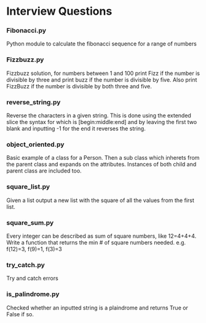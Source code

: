 # Interview Questions

### Fibonacci.py

Python module to calculate the fibonacci sequence for a range of numbers

### Fizzbuzz.py

Fizzbuzz solution, for numbers between 1 and 100 print Fizz if the number 
is divisible by three and print buzz if the number is divisible by five. 
Also print FizzBuzz if the number is divisible by both three and five.

### reverse_string.py

Reverse the characters in a given string. This is done using the extended
slice the syntax for which is [begin:middle:end] and by leaving the first
two blank and inputting -1 for the end it reverses the string.

### object_oriented.py

Basic example of a class for a Person. Then a sub class which inherets from 
the parent class and expands on the attributes. Instances of both child and
parent class are included too.

### square_list.py

Given a list output a new list with the square of all the values from the 
first list. 

### square_sum.py

Every integer can be described as sum of square numbers, like 12=4+4+4. 
Write a function that returns the min # of square numbers needed.
e.g. f(12)=3, f(9)=1, f(3)=3

### try_catch.py

Try and catch errors

### is_palindrome.py

Checked whether an inputted string is a plaindrome and returns True or False
if so.